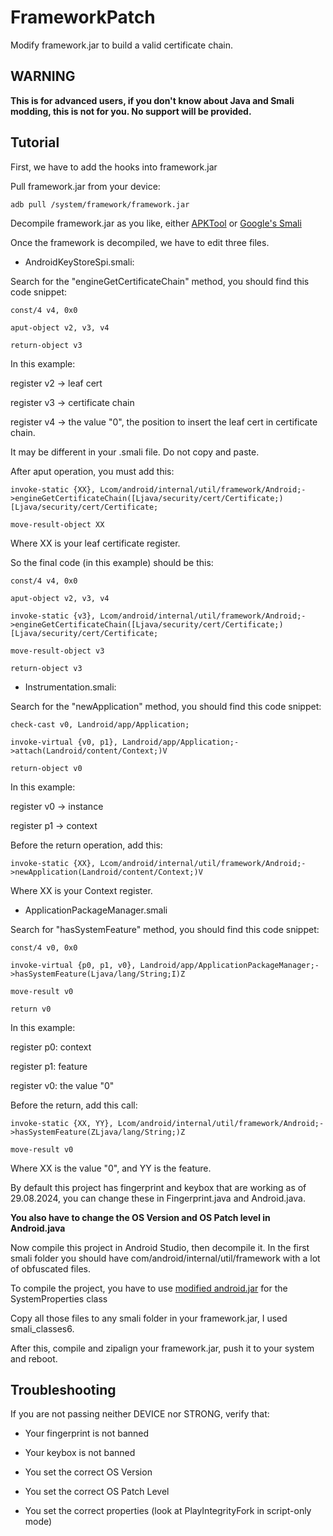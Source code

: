 # FrameworkPatch

Modify framework.jar to build a valid certificate chain.

## WARNING

**This is for advanced users, if you don't know about Java and Smali modding, this is not for you. No support will be provided.**

## Tutorial

First, we have to add the hooks into framework.jar

Pull framework.jar from your device:

```
adb pull /system/framework/framework.jar
```

Decompile framework.jar as you like, either [APKTool](https://github.com/iBotPeaches/Apktool) or [Google's Smali](https://github.com/google/smali)

Once the framework is decompiled, we have to edit three files.

- AndroidKeyStoreSpi.smali:

Search for the "engineGetCertificateChain" method, you should find this code snippet:

```
const/4 v4, 0x0

aput-object v2, v3, v4

return-object v3
```

In this example:

register v2 -> leaf cert

register v3 -> certificate chain

register v4 -> the value "0", the position to insert the leaf cert in certificate chain.

It may be different in your .smali file. Do not copy and paste.

After aput operation, you must add this:

```
invoke-static {XX}, Lcom/android/internal/util/framework/Android;->engineGetCertificateChain([Ljava/security/cert/Certificate;)[Ljava/security/cert/Certificate;

move-result-object XX
```

Where XX is your leaf certificate register.

So the final code (in this example) should be this:

```
const/4 v4, 0x0

aput-object v2, v3, v4

invoke-static {v3}, Lcom/android/internal/util/framework/Android;->engineGetCertificateChain([Ljava/security/cert/Certificate;)[Ljava/security/cert/Certificate;

move-result-object v3

return-object v3
```

- Instrumentation.smali:

Search for the "newApplication" method, you should find this code snippet:

```
check-cast v0, Landroid/app/Application;

invoke-virtual {v0, p1}, Landroid/app/Application;->attach(Landroid/content/Context;)V

return-object v0
```

In this example:

register v0 -> instance

register p1 -> context

Before the return operation, add this:

```
invoke-static {XX}, Lcom/android/internal/util/framework/Android;->newApplication(Landroid/content/Context;)V
```

Where XX is your Context register.

- ApplicationPackageManager.smali

Search for "hasSystemFeature" method, you should find this code snippet:

```
const/4 v0, 0x0

invoke-virtual {p0, p1, v0}, Landroid/app/ApplicationPackageManager;->hasSystemFeature(Ljava/lang/String;I)Z

move-result v0

return v0
```

In this example:

register p0: context

register p1: feature

register v0: the value "0"

Before the return, add this call:

```
invoke-static {XX, YY}, Lcom/android/internal/util/framework/Android;->hasSystemFeature(ZLjava/lang/String;)Z

move-result v0
```

Where XX is the value "0", and YY is the feature.

By default this project has fingerprint and keybox that are working as of 29.08.2024, you can change these in Fingerprint.java and Android.java.

**You also have to change the OS Version and OS Patch level in Android.java**

Now compile this project in Android Studio, then decompile it. In the first smali folder you should have com/android/internal/util/framework with a lot of obfuscated files.

To compile the project, you have to use [modified android.jar](https://github.com/Reginer/aosp-android-jar) for the SystemProperties class

Copy all those files to any smali folder in your framework.jar, I used smali_classes6. 

After this, compile and zipalign your framework.jar, push it to your system and reboot.

## Troubleshooting

If you are not passing neither DEVICE nor STRONG, verify that:

- Your fingerprint is not banned

- Your keybox is not banned

- You set the correct OS Version

- You set the correct OS Patch Level

- You set the correct properties (look at PlayIntegrityFork in script-only mode)
